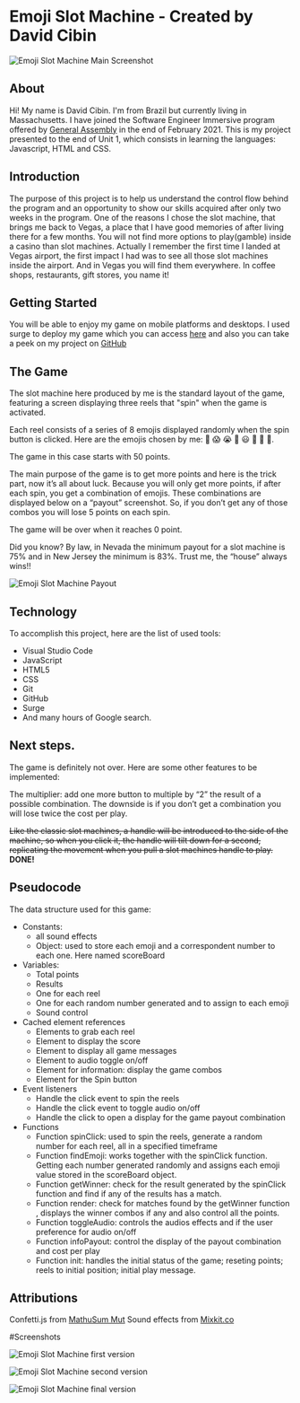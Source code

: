 # Emoji Slot Machine - Created by David Cibin
 
![Emoji Slot Machine Main Screenshot](images/screenshot-desktop.png)

## About
 
Hi! My name is David Cibin. I'm from Brazil but currently living in Massachusetts. I have joined the Software Engineer Immersive program offered by [General Assembly](https://www.generalassemb.ly) in the end of February 2021. This is my project presented to the end of Unit 1, which consists in learning the languages: Javascript, HTML and CSS.
 
## Introduction
The purpose of this project is to help us understand the control flow behind the program and an opportunity to show our skills acquired after only two weeks in the program. One of the reasons I chose the slot machine, that brings me back to Vegas, a place that I have good memories of after living there for a few months. You will not find more options to play(gamble) inside a casino than slot machines. Actually I remember the first time I landed at Vegas airport, the first impact I had was to see all those slot machines inside the airport. And in Vegas you will find them everywhere. In coffee shops, restaurants, gift stores, you name it! 
 
  
## Getting Started
 
You will be able to enjoy my game on mobile platforms and desktops. I used surge to deploy my game which you can access [here](http://emoji-slot.surge.sh/) and also you can take a peek on my project on [GitHub](https://github.com/DavidCibin/Emoji-Slot-Machine)
 
## The Game
 
The slot machine here produced by me is the standard layout of the game,  featuring a screen displaying three reels that "spin" when the game is activated. 
 
Each reel consists of a series of 8 emojis displayed randomly when the spin button is clicked. Here are the emojis chosen by me: 🤢 😱 😭 🤬 😃 🤑 💎 🎰. 
 
The game in this case starts with 50 points.
 
The main purpose of the game is to get more points and here is the trick part, now it’s all about luck. Because you will only get more points, if after each spin, you get a combination of emojis. These combinations are displayed below on a “payout” screenshot. So, if you don’t get any of those combos you will lose 5 points on each spin.
 
The game will be over when it reaches 0 point.
 
Did you know?
By law, in Nevada the minimum payout for a slot machine is 75% and in New Jersey the minimum is 83%. Trust me, the “house” always wins!!

![Emoji Slot Machine Payout](images/payout.jpg)
 
## Technology
 
To accomplish this project, here are the list of used tools:
* Visual Studio Code
* JavaScript
* HTML5
* CSS
* Git
* GitHub
* Surge
* And many hours of Google search.
 
## Next steps.
 
The game is definitely not over. Here are some other features to be implemented:
 
The multiplier: add one more button to multiple by “2” the result of a possible combination. The downside is if you don’t get a combination you will lose twice the cost per play.
 
~~Like the classic slot machines, a handle will be introduced to the side of the machine, so when you click it, the handle will tilt down for a second, replicating the movement when you pull a slot machines handle to play.~~  **DONE!** 
 

## Pseudocode
 
The data structure used for this game:
 
* Constants:
    * all sound effects
    * Object: used to store each emoji and a correspondent number to each one. Here named scoreBoard
* Variables:
    * Total points
    * Results
    * One for each reel
    * One for each random number generated and to assign to each emoji
    * Sound control
* Cached element references
    * Elements to grab each reel
    * Element to display the score
    * Element to display all game messages
    * Element to audio toggle on/off
    * Element for information: display the game combos
    * Element for the Spin button
* Event listeners
    * Handle the click event to spin the reels
    * Handle the click event to toggle audio on/off
    * Handle the click to open a display for the game payout combination
* Functions
    * Function spinClick: used to spin the reels, generate a random number for each reel, all in a specified timeframe
    * Function findEmoji: works together with the spinClick function. Getting each number generated randomly and assigns each emoji value stored in the scoreBoard object. 
    * Function getWinner: check for the result generated by the spinClick function and find if any of the results has a match.
    * Function render: check for matches found by the getWinner function , displays the winner combos if any and also control all the points. 
    * Function toggleAudio: controls the audios effects and if the user preference for audio on/off
    * Function infoPayout: control the display of the payout combination and cost per play
    * Function init: handles the initial status of the game; reseting points; reels to initial position; initial play message.


## Attributions

Confetti.js from [MathuSum Mut](https://github.com/mathusummut/confetti.js)
Sound effects from [Mixkit.co](https://mixkit.co/)

#Screenshots

![Emoji Slot Machine first version](images/wireframe-original.jpg)

![Emoji Slot Machine second version](images/wireframe-new.jpg)

![Emoji Slot Machine final version](images/print-desktop.png)




 
 

